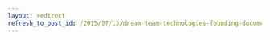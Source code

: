 ```yaml
---
layout: redirect
refresh_to_post_id: /2015/07/13/dream-team-technologies-founding-documents
---
```

